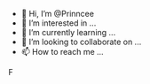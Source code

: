 - 👋 Hi, I’m @Prinncee
- 👀 I’m interested in ...
- 🌱 I’m currently learning ...
- 💞️ I’m looking to collaborate on ...
- 📫 How to reach me ...

<!---
Prinncee/Prinncee is a ✨ special ✨ repository because its `README.md` (this file) appears on your GitHub profile.
You can click the Preview link to take a look at your changes.
--->
F
